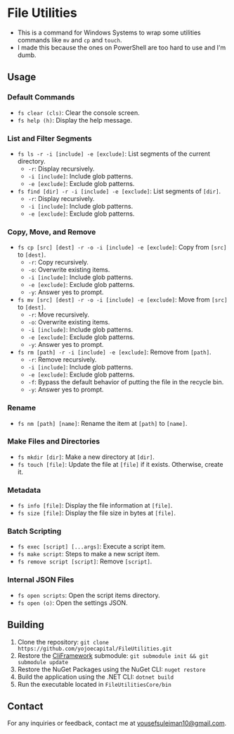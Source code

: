 # File Utilities

- This is a command for Windows Systems to wrap some utilities commands like `mv` and `cp` and `touch`.
- I made this because the ones on PowerShell are too hard to use and I'm dumb.

## Usage

### Default Commands

- `fs clear (cls)`: Clear the console screen.
- `fs help (h)`: Display the help message.

### List and Filter Segments

- `fs ls -r -i [include] -e [exclude]`: List segments of the current directory.
  - `-r`: Display recursively.
  - `-i [include]`: Include glob patterns.
  - `-e [exclude]`: Exclude glob patterns.
- `fs find [dir] -r -i [include] -e [exclude]`: List segments of `[dir]`.
  - `-r`: Display recursively.
  - `-i [include]`: Include glob patterns.
  - `-e [exclude]`: Exclude glob patterns.

### Copy, Move, and Remove

- `fs cp [src] [dest] -r -o -i [include] -e [exclude]`: Copy from `[src]` to `[dest]`.
  - `-r`: Copy recursively.
  - `-o`: Overwrite existing items.
  - `-i [include]`: Include glob patterns.
  - `-e [exclude]`: Exclude glob patterns.
  - `-y`: Answer yes to prompt.
- `fs mv [src] [dest] -r -o -i [include] -e [exclude]`: Move from `[src]` to `[dest]`.
  - `-r`: Move recursively.
  - `-o`: Overwrite existing items.
  - `-i [include]`: Include glob patterns.
  - `-e [exclude]`: Exclude glob patterns.
  - `-y`: Answer yes to prompt.
- `fs rm [path] -r -i [include] -e [exclude]`: Remove from `[path]`.
  - `-r`: Remove recursively.
  - `-i [include]`: Include glob patterns.
  - `-e [exclude]`: Exclude glob patterns.
  - `-f`: Bypass the default behavior of putting the file in the recycle bin.
  - `-y`: Answer yes to prompt.

### Rename

- `fs nm [path] [name]`: Rename the item at `[path]` to `[name]`.

### Make Files and Directories

- `fs mkdir [dir]`: Make a new directory at `[dir]`.
- `fs touch [file]`: Update the file at `[file]` if it exists. Otherwise, create it.

### Metadata

- `fs info [file]`: Display the file information at `[file]`.
- `fs size [file]`: Display the file size in bytes at `[file]`.

### Batch Scripting

- `fs exec [script] [...args]`: Execute a script item.
- `fs make script`: Steps to make a new script item.
- `fs remove script [script]`: Remove `[script]`.

### Internal JSON Files

- `fs open scripts`: Open the script items directory.
- `fs open (o)`: Open the settings JSON.

## Building

1. Clone the repository: `git clone https://github.com/yojoecapital/FileUtilities.git`
2. Restore the [CliFramework](https://github.com/yojoecapital/CliFramework) submodule: `git submodule init && git submodule update`
3. Restore the NuGet Packages using the NuGet CLI: `nuget restore`
4. Build the application using the .NET CLI: `dotnet build`
5. Run the executable located in `FileUtilitiesCore/bin`

## Contact

For any inquiries or feedback, contact me at [yousefsuleiman10@gmail.com](mailto:yousefsuleiman10@gmail.com).
